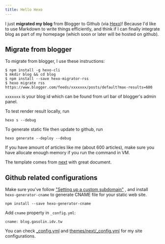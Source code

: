 ```yaml
---
title: Hello Hexo
---
```

I just **migrated my blog** from Blogger to Github (via [Hexo](https://hexo.io/))! Because I'd like to use Markdown to write things efficiently, and think if I can finally integrate blog as part of my homepage (which soon or later will be hosted on github).

## Migrate from blogger

To migrate from blogger, I use these instructions: 

```lang=shell
$ npm install -g hexo-cli
$ mkdir blog && cd blog
$ npm install --save hexo-migrator-rss
$ hexo migrate rss https://www.blogger.com/feeds/xxxxxxx/posts/default?max-results=600
```

`xxxxxxx` is your blog id which can be found from url bar of blogger's admin panel.

To test render result locally, run

```
hexo s --debug
```

To generate static file then update to github, run

```
hexo generate --deploy --debug
```

If you have amount of articles like me (about 600 articles), make sure you have allocate enough memory if you run the command in VM.

The template comes from [next](http://theme-next.iissnan.com/) with great document.

## Github related configurations

Make sure you've follow ["Setting up a custom subdomain"](https://help.github.com/articles/setting-up-a-custom-subdomain/) , and install `hexo-generator-cname` to generate CNAME file for your static web site.

```
npm install --save hexo-generator-cname
```

Add `cname` property in `_config.yml`:

```
cname: blog.gasolin.idv.tw
```

You can check [_config.yml](https://github.com/gasolin/blog/blob/master/_config.yml) and [themes/next/_config.yml](https://github.com/gasolin/blog/blob/master/themes/next/_config.yml) for my site configurations.

